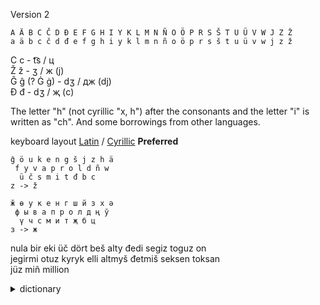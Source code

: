 Version 2

`A Ä B C Č D Đ E F G H I Y K L M N Ñ O Ö P R S Š T U Ü V W J Z Ž`  
`a ä b c č d đ e f g h i y k l m n ñ o ö p r s š t u ü v w j z ž`

С с - t͡s / ц  
Ž ž - ʒ / ж  (j)  
Ĝ ĝ (? Ġ ġ) - dʒ / дж (dj)  
Đ đ - dʒ / җ (c)  

The letter "h" (not cyrillic "х, һ") after the consonants and the letter "i" is written as "ch". And some borrowings from other languages.

keyboard layout [Latin](https://raw.githubusercontent.com/2k1dmg/cta/main/Barsilian/bars_kl73.klc) / [Cyrillic](https://raw.githubusercontent.com/2k1dmg/cta/main/Barsilian/bars_ckl72.klc) **Preferred** 
```
ĝ ö u k e n g š j z h ä
 f y v a p r o l d ñ w
  ü č s m i t đ b c
z -> ž
```
```
ӂ ө у к е н г ш й з х ә
 ф ы в а п р о л д ң ў 
  ү ч с м и т җ б ц
з -> ж
```

nula bir eki üč dört beš alty đedi segiz toguz on  
jegirmi otuz kyryk elli altmyš đetmiš seksen toksan  
jüz miñ million

<details> 
  <summary>dictionary</summary>

princip - principle  
funkcion - function  
evolucion (_read_ evolücion) - evolution  
technoloĝi/teknoloĝi - technology  
ekoloĝi - ecology  
aždaha - dragon

official - official  
ceremoni - ceremony

сhronoloĝi - chronology  
architektur - architecture

illusion (_read_ illüzion) - illusion
	
</details>
